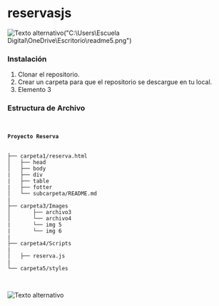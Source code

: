 # reservasjs

![Texto alternativo](https://user-images.githubusercontent.com/66388384/169887405-629ce7cf-4664-429f-8ba3-a264ec7c0560.PNG)("C:\Users\Escuela Digital\OneDrive\Escritorio\readme5.png")

<h3>Instalación</h3>
<ol>
  <li>Clonar el repositorio.</li>
  <li>Crear un carpeta para que el repositorio se descargue en tu local.</li>
  <li>Elemento 3</li>
</ol>

<h3>Estructura de Archivo</h3>
<p>
<pre>
<code>
<h4>Proyecto Reserva</h4>
├── carpeta1/reserva.html
│   ├── head
│   ├── body
|   ├── div
|   ├── table
|   ├── fotter
│   └── subcarpeta/README.md
|
├── carpeta3/Images
│       ├── archivo3
│       └── archivo4
|       └── img 5
|       └── img 6
|
├── carpeta4/Scripts
|
│   ├── reserva.js
|
└── carpeta5/styles

</code>
</pre>
</p>

![Texto alternativo](https://user-images.githubusercontent.com/66388384/169887405-629ce7cf-4664-429f-8ba3-a264ec7c0560.PNG)